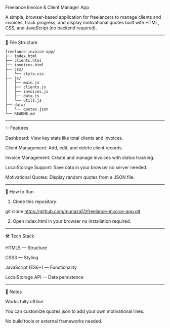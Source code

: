 Freelance Invoice & Client Manager App

A simple, browser-based application for freelancers to manage clients and invoices, track progress, and display motivational quotes built with HTML, CSS, and JavaScript (no backend required).


---

📂 File Structure

```
freelance-invoice-app/
├── index.html
├── clients.html
├── invoices.html
├── css/
│   └── style.css
├── js/
│   ├── main.js
│   ├── clients.js
│   ├── invoices.js
│   ├── data.js
│   └── utils.js
├── data/
│   └── quotes.json
└── README.md
```


---

✨ Features

Dashboard: View key stats like total clients and invoices.

Client Management: Add, edit, and delete client records.

Invoice Management: Create and manage invoices with status tracking.

LocalStorage Support: Save data in your browser no server needed.

Motivational Quotes: Display random quotes from a JSON file.


---

🚀 How to Run

1. Clone this repository:

git clone https://github.com/munaza51/freelance-invoice-app.git


2. Open index.html in your browser no installation required.


---

🛠 Tech Stack

HTML5 — Structure

CSS3 — Styling

JavaScript (ES6+) — Functionality

LocalStorage API — Data persistence


---

📌 Notes

Works fully offline.

You can customize quotes.json to add your own motivational lines.

No build tools or external frameworks needed.
